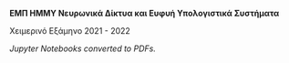 **ΕΜΠ ΗΜΜΥ Νευρωνικά Δίκτυα και Ευφυή Υπολογιστικά Συστήματα**

Χειμερινό Εξάμηνο 2021 - 2022

_Jupyter Notebooks converted to PDFs._
